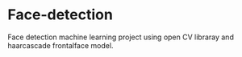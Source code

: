 # Face-detection
Face detection machine learning project using open CV libraray and haarcascade frontalface model.
